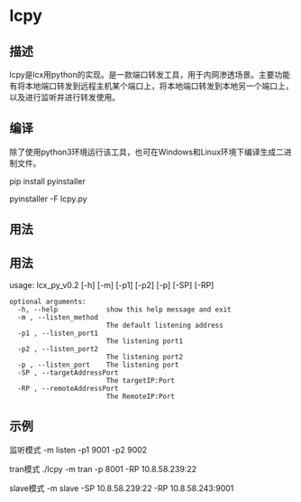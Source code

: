 # lcpy

## 描述

lcpy是lcx用python的实现。是一款端口转发工具，用于内网渗透场景。主要功能有将本地端口转发到远程主机某个端口上，将本地端口转发到本地另一个端口上，以及进行监听并进行转发使用。

## 编译
除了使用python3环境运行该工具，也可在Windows和Linux环境下编译生成二进制文件。

pip install pyinstaller

pyinstaller -F lcpy.py

## 用法

## 用法

usage: lcx_py_v0.2 [-h] [-m] [-p1] [-p2] [-p] [-SP] [-RP]

```
optional arguments:
  -h, --help            show this help message and exit
  -m , --listen_method 
                        The default listening address
  -p1 , --listen_port1 
                        The listening port1
  -p2 , --listen_port2 
                        The listening port2
  -p , --listen_port    The listening port
  -SP , --targetAddressPort 
                        The targetIP:Port
  -RP , --remoteAddressPort 
                        The RemoteIP:Port
```

## 示例

监听模式
-m listen -p1 9001 -p2 9002

tran模式
./lcpy -m tran -p 8001 -RP 10.8.58.239:22

slave模式
-m slave -SP 10.8.58.239:22 -RP 10.8.58.243:9001

